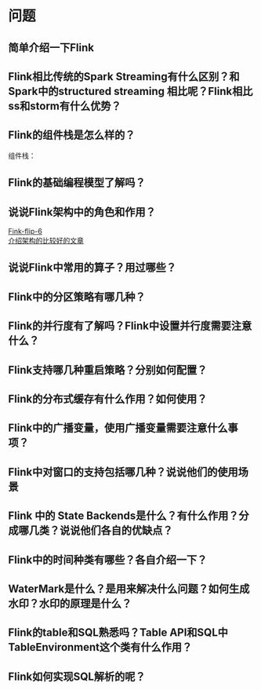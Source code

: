 # 问题
## 简单介绍一下Flink


## Flink相比传统的Spark Streaming有什么区别？和Spark中的structured streaming 相比呢？Flink相比ss和storm有什么优势？

## Flink的组件栈是怎么样的？
组件栈：

## Flink的基础编程模型了解吗？

## 说说Flink架构中的角色和作用？
[Fink-flip-6](https://cwiki.apache.org/confluence/pages/viewpage.action?pageId=65147077)  
[介绍架构的比较好的文章](https://developer.aliyun.com/article/720813?spm=a2c4e.11153940.0.0.4e2d1916NSSR59&groupCode=sc)

## 说说Flink中常用的算子？用过哪些？

## Flink中的分区策略有哪几种？

## Flink的并行度有了解吗？Flink中设置并行度需要注意什么？

## Flink支持哪几种重启策略？分别如何配置？

## Flink的分布式缓存有什么作用？如何使用？

## Flink中的广播变量，使用广播变量需要注意什么事项？

## Flink中对窗口的支持包括哪几种？说说他们的使用场景

## Flink 中的 State Backends是什么？有什么作用？分成哪几类？说说他们各自的优缺点？

## Flink中的时间种类有哪些？各自介绍一下？

## WaterMark是什么？是用来解决什么问题？如何生成水印？水印的原理是什么？

## Flink的table和SQL熟悉吗？Table API和SQL中TableEnvironment这个类有什么作用？

## Flink如何实现SQL解析的呢？
